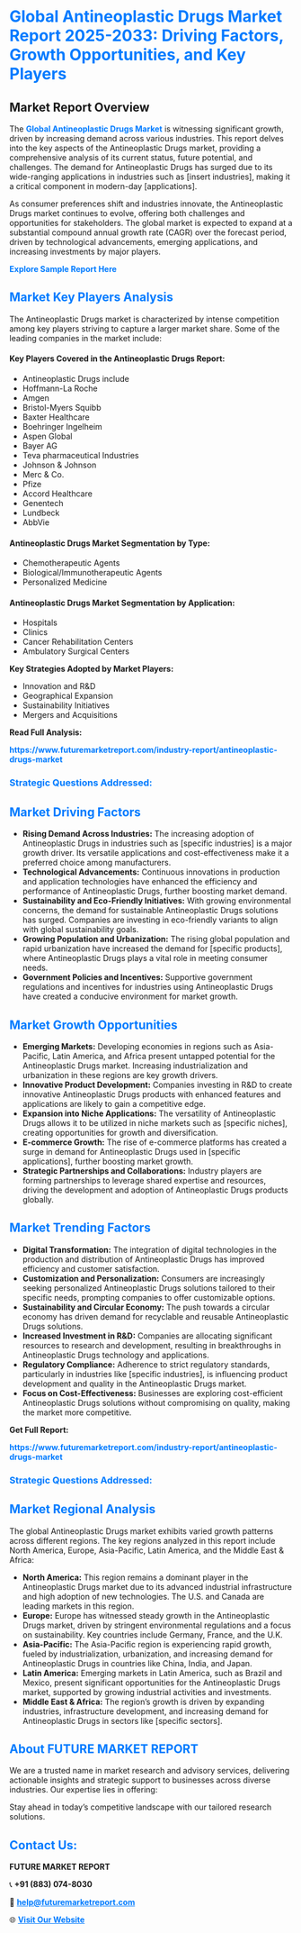 <h1 style="color: #007BFF;">Global Antineoplastic Drugs Market Report 2025-2033: Driving Factors, Growth Opportunities, and Key Players</h1>

<section id="overview">
<h2>Market Report Overview</h2>
<p>The <a href="https://www.futuremarketreport.com/industry-report/antineoplastic-drugs-market" style="color: #007BFF; text-decoration: none;"><strong>Global Antineoplastic Drugs Market</strong></a> is witnessing significant growth, driven by increasing demand across various industries. This report delves into the key aspects of the Antineoplastic Drugs market, providing a comprehensive analysis of its current status, future potential, and challenges. The demand for Antineoplastic Drugs has surged due to its wide-ranging applications in industries such as [insert industries], making it a critical component in modern-day [applications].</p>
<p>As consumer preferences shift and industries innovate, the Antineoplastic Drugs market continues to evolve, offering both challenges and opportunities for stakeholders. The global market is expected to expand at a substantial compound annual growth rate (CAGR) over the forecast period, driven by technological advancements, emerging applications, and increasing investments by major players.</p>
</section>

<section id="overview">
<p><a href="https://www.futuremarketreport.com/request-sample/reportId=101472" style="color: #007BFF; text-decoration: none;"><strong>Explore Sample Report Here</strong></a></p>
</section>

<section id="key-players">
<h2 style="color: #007BFF;">Market Key Players Analysis</h2>
<p>The Antineoplastic Drugs market is characterized by intense competition among key players striving to capture a larger market share. Some of the leading companies in the market include:</p>
<h4>Key Players Covered in the Antineoplastic Drugs Report:</h4>
<ul><li>Antineoplastic Drugs include</li><li>Hoffmann-La Roche</li><li>Amgen</li><li>Bristol-Myers Squibb</li><li>Baxter Healthcare</li><li>Boehringer Ingelheim</li><li>Aspen Global</li><li>Bayer AG</li><li>Teva pharmaceutical Industries</li><li>Johnson &amp; Johnson</li><li>Merc &amp; Co.</li><li>Pfize</li><li>Accord Healthcare</li><li>Genentech</li><li>Lundbeck</li><li>AbbVie</li></ul>
<h4>Antineoplastic Drugs Market Segmentation by Type:</h4>
<ul><li>Chemotherapeutic Agents</li><li>Biological/Immunotherapeutic Agents</li><li>Personalized Medicine</li></ul>

<h4>Antineoplastic Drugs Market Segmentation by Application:</h4>
<ul><li>Hospitals</li><li>Clinics</li><li>Cancer Rehabilitation Centers</li><li>Ambulatory Surgical Centers</li></ul>
<p><strong>Key Strategies Adopted by Market Players:</strong></p>
<ul>
<li>Innovation and R&D</li>
<li>Geographical Expansion</li>
<li>Sustainability Initiatives</li>
<li>Mergers and Acquisitions</li>
</ul>
</section>

<section>
<p><strong>Read Full Analysis: </strong></p><a href="https://www.futuremarketreport.com/industry-report/antineoplastic-drugs-market" style="color: #007BFF; text-decoration: none;"><strong>https://www.futuremarketreport.com/industry-report/antineoplastic-drugs-market</strong></a>
<h3 style="color: #007BFF;">Strategic Questions Addressed:</h3>
</section>

<section id="driving-factors">
<h2 style="color: #007BFF;">Market Driving Factors</h2>
<ul>
<li><strong>Rising Demand Across Industries:</strong> The increasing adoption of Antineoplastic Drugs in industries such as [specific industries] is a major growth driver. Its versatile applications and cost-effectiveness make it a preferred choice among manufacturers.</li>
<li><strong>Technological Advancements:</strong> Continuous innovations in production and application technologies have enhanced the efficiency and performance of Antineoplastic Drugs, further boosting market demand.</li>
<li><strong>Sustainability and Eco-Friendly Initiatives:</strong> With growing environmental concerns, the demand for sustainable Antineoplastic Drugs solutions has surged. Companies are investing in eco-friendly variants to align with global sustainability goals.</li>
<li><strong>Growing Population and Urbanization:</strong> The rising global population and rapid urbanization have increased the demand for [specific products], where Antineoplastic Drugs plays a vital role in meeting consumer needs.</li>
<li><strong>Government Policies and Incentives:</strong> Supportive government regulations and incentives for industries using Antineoplastic Drugs have created a conducive environment for market growth.</li>
</ul>
</section>

<section id="growth-opportunities">
<h2 style="color: #007BFF;">Market Growth Opportunities</h2>
<ul>
<li><strong>Emerging Markets:</strong> Developing economies in regions such as Asia-Pacific, Latin America, and Africa present untapped potential for the Antineoplastic Drugs market. Increasing industrialization and urbanization in these regions are key growth drivers.</li>
<li><strong>Innovative Product Development:</strong> Companies investing in R&D to create innovative Antineoplastic Drugs products with enhanced features and applications are likely to gain a competitive edge.</li>
<li><strong>Expansion into Niche Applications:</strong> The versatility of Antineoplastic Drugs allows it to be utilized in niche markets such as [specific niches], creating opportunities for growth and diversification.</li>
<li><strong>E-commerce Growth:</strong> The rise of e-commerce platforms has created a surge in demand for Antineoplastic Drugs used in [specific applications], further boosting market growth.</li>
<li><strong>Strategic Partnerships and Collaborations:</strong> Industry players are forming partnerships to leverage shared expertise and resources, driving the development and adoption of Antineoplastic Drugs products globally.</li>
</ul>
</section>

<section id="trending-factors">
<h2 style="color: #007BFF;">Market Trending Factors</h2>
<ul>
<li><strong>Digital Transformation:</strong> The integration of digital technologies in the production and distribution of Antineoplastic Drugs has improved efficiency and customer satisfaction.</li>
<li><strong>Customization and Personalization:</strong> Consumers are increasingly seeking personalized Antineoplastic Drugs solutions tailored to their specific needs, prompting companies to offer customizable options.</li>
<li><strong>Sustainability and Circular Economy:</strong> The push towards a circular economy has driven demand for recyclable and reusable Antineoplastic Drugs solutions.</li>
<li><strong>Increased Investment in R&D:</strong> Companies are allocating significant resources to research and development, resulting in breakthroughs in Antineoplastic Drugs technology and applications.</li>
<li><strong>Regulatory Compliance:</strong> Adherence to strict regulatory standards, particularly in industries like [specific industries], is influencing product development and quality in the Antineoplastic Drugs market.</li>
<li><strong>Focus on Cost-Effectiveness:</strong> Businesses are exploring cost-efficient Antineoplastic Drugs solutions without compromising on quality, making the market more competitive.</li>
</ul>
</section>

<section>
<p><strong>Get Full Report: </strong></p><a href="https://www.futuremarketreport.com/industry-report/antineoplastic-drugs-market" style="color: #007BFF; text-decoration: none;"><strong>https://www.futuremarketreport.com/industry-report/antineoplastic-drugs-market</strong></a>
<h3 style="color: #007BFF;">Strategic Questions Addressed:</h3>
</section>


<section id="regional-analysis">
<h2 style="color: #007BFF;">Market Regional Analysis</h2>
<p>The global Antineoplastic Drugs market exhibits varied growth patterns across different regions. The key regions analyzed in this report include North America, Europe, Asia-Pacific, Latin America, and the Middle East & Africa:</p>
<ul>
<li><strong>North America:</strong> This region remains a dominant player in the Antineoplastic Drugs market due to its advanced industrial infrastructure and high adoption of new technologies. The U.S. and Canada are leading markets in this region.</li>
<li><strong>Europe:</strong> Europe has witnessed steady growth in the Antineoplastic Drugs market, driven by stringent environmental regulations and a focus on sustainability. Key countries include Germany, France, and the U.K.</li>
<li><strong>Asia-Pacific:</strong> The Asia-Pacific region is experiencing rapid growth, fueled by industrialization, urbanization, and increasing demand for Antineoplastic Drugs in countries like China, India, and Japan.</li>
<li><strong>Latin America:</strong> Emerging markets in Latin America, such as Brazil and Mexico, present significant opportunities for the Antineoplastic Drugs market, supported by growing industrial activities and investments.</li>
<li><strong>Middle East & Africa:</strong> The region’s growth is driven by expanding industries, infrastructure development, and increasing demand for Antineoplastic Drugs in sectors like [specific sectors].</li>
</ul>
</section>

<footer>
<h2 style="color: #007BFF;">About FUTURE MARKET REPORT</h2>
<p>We are a trusted name in market research and advisory services, delivering actionable insights and strategic support to businesses across diverse industries. Our expertise lies in offering:</p>

<p>Stay ahead in today’s competitive landscape with our tailored research solutions.</p>

<h2 style="color: #007BFF;">Contact Us:</h2>
<p><strong>FUTURE MARKET REPORT</strong></p>
<p>📞 <strong>+91 (883) 074-8030</strong></p>
<p>📧 <strong><a href="mailto:help@futuremarketreport.com" style="color: #007BFF;">help@futuremarketreport.com</a></strong></p>
<p>🌐 <strong><a href="https://www.futuremarketreport.com/" style="color: #007BFF;">Visit Our Website</a></strong></p>
</footer>